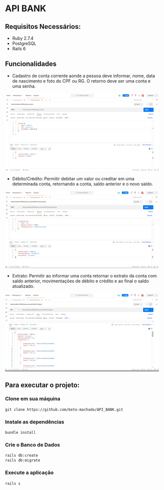 # API BANK

## Requisitos Necessários:

* Ruby 2.7.4
* PostgreSQL
* Rails 6

## Funcionalidades

- Cadastro de conta corrente aonde a pessoa deve informar, nome, data de nascimento e foto do CPF ou RG. O retorno deve ser uma conta e uma senha.

![ScreenShot](https://github.com/beto-machado/API_BANK/blob/master/app/img/create_person.png)

- Débito/Crédito: Permitir debitar um valor ou creditar em uma determinada conta, retornando a conta, saldo anterior e o novo saldo.


![ScreenShot](https://github.com/beto-machado/API_BANK/blob/master/app/img/transaction.png)

- Extrato: Permitir ao informar uma conta retornar o extrato da conta com saldo anterior, movimentações de débito e crédito e ao final o saldo atualizado.


![ScreenShot](https://github.com/beto-machado/API_BANK/blob/master/app/img/report.png)


## Para executar o projeto:

### Clone em sua máquina

```shell
git clone https://github.com/beto-machado/API_BANK.git
```

### Instale as dependências
```shell
bundle install
```

### Crie o Banco de Dados
```shell
rails db:create
rails db:migrate
```

### Execute a aplicação
```shell
rails s
